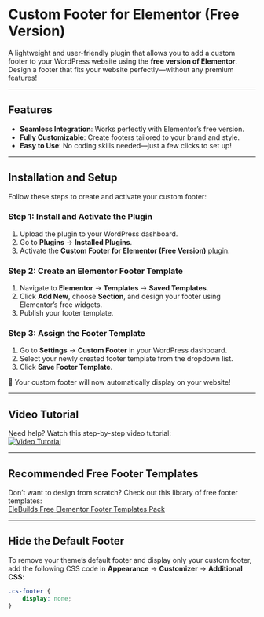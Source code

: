 # Custom Footer for Elementor (Free Version)

A lightweight and user-friendly plugin that allows you to add a custom footer to your WordPress website using the **free version of Elementor**. Design a footer that fits your website perfectly—without any premium features!

---

## Features

- **Seamless Integration**: Works perfectly with Elementor’s free version.
- **Fully Customizable**: Create footers tailored to your brand and style.
- **Easy to Use**: No coding skills needed—just a few clicks to set up!

---

## Installation and Setup

Follow these steps to create and activate your custom footer:

### Step 1: Install and Activate the Plugin
1. Upload the plugin to your WordPress dashboard.
2. Go to **Plugins** → **Installed Plugins**.
3. Activate the **Custom Footer for Elementor (Free Version)** plugin.

### Step 2: Create an Elementor Footer Template
1. Navigate to **Elementor** → **Templates** → **Saved Templates**.
2. Click **Add New**, choose **Section**, and design your footer using Elementor’s free widgets.
3. Publish your footer template.

### Step 3: Assign the Footer Template
1. Go to **Settings** → **Custom Footer** in your WordPress dashboard.
2. Select your newly created footer template from the dropdown list.
3. Click **Save Footer Template**.

🎉 Your custom footer will now automatically display on your website!

---

## Video Tutorial

Need help? Watch this step-by-step video tutorial:  
[![Video Tutorial](https://img.youtube.com/vi/RGaVluVKZV4/0.jpg)](https://youtu.be/RGaVluVKZV4)

---

## Recommended Free Footer Templates

Don’t want to design from scratch? Check out this library of free footer templates:  
[EleBuilds Free Elementor Footer Templates Pack](https://elebuilds.com/free-elementor-footer-templates-pack-1/)

---

## Hide the Default Footer

To remove your theme’s default footer and display only your custom footer, add the following CSS code in **Appearance** → **Customizer** → **Additional CSS**:

```css
.cs-footer {
    display: none;
}
